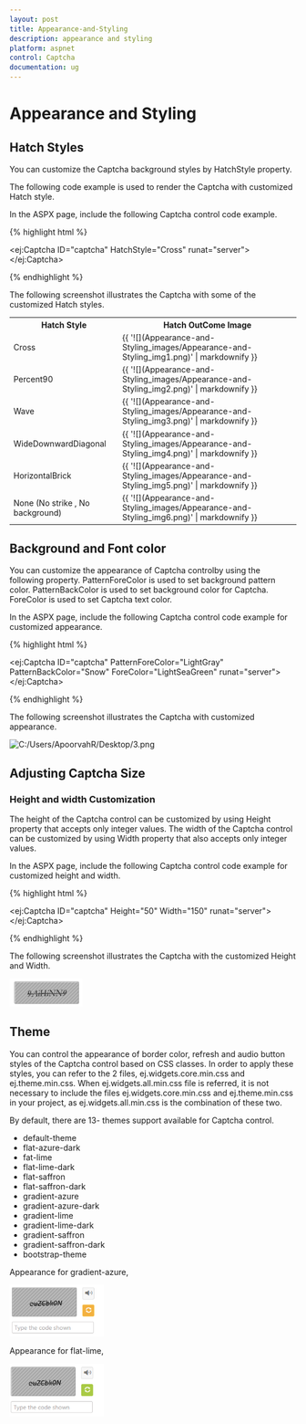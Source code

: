 ```yaml
---
layout: post
title: Appearance-and-Styling
description: appearance and styling
platform: aspnet
control: Captcha
documentation: ug
---
```


# Appearance and Styling

## Hatch Styles

You can customize the Captcha background styles by HatchStyle property. 

The following code example is used to render the Captcha with customized Hatch style.

In the ASPX page, include the following Captcha control code example.



{% highlight html %}

<ej:Captcha ID="captcha" HatchStyle="Cross" runat="server"></ej:Captcha>

{% endhighlight %}



The following screenshot illustrates the Captcha with some of the customized Hatch styles. 

<table>
	<tr>
		<th>Hatch Style</th>
		<th>Hatch OutCome Image</th>
	</tr>
	<tr>
		<td>Cross</td>
		<td>
			{{ '![](Appearance-and-Styling_images/Appearance-and-Styling_img1.png)' | markdownify }}
		</td>
	</tr>
	<tr>
		<td>Percent90</td>
		<td>
			{{ '![](Appearance-and-Styling_images/Appearance-and-Styling_img2.png)' | markdownify }}
		</td>
	</tr>
	<tr>
		<td>Wave</td>
		<td>
			{{ '![](Appearance-and-Styling_images/Appearance-and-Styling_img3.png)' | markdownify }}
		</td>
	</tr>
	<tr>
		<td>WideDownwardDiagonal</td>
		<td>
			{{ '![](Appearance-and-Styling_images/Appearance-and-Styling_img4.png)' | markdownify }}
		</td>
	</tr>
	<tr>
		<td>HorizontalBrick</td>
		<td>
			{{ '![](Appearance-and-Styling_images/Appearance-and-Styling_img5.png)' | markdownify }}
		</td>
	</tr>
	<tr>
		<td>None (No strike , No background)</td>
		<td>
			{{ '![](Appearance-and-Styling_images/Appearance-and-Styling_img6.png)' | markdownify }}
		</td>
	</tr>
</table>

## Background and Font color 

You can customize the appearance of Captcha controlby using the following property. PatternForeColor is used to set background pattern color. PatternBackColor is used to set background color for Captcha. ForeColor is used to set Captcha text color.

In the ASPX page, include the following Captcha control code example for customized appearance.


{% highlight html %}

<ej:Captcha ID="captcha" PatternForeColor="LightGray" PatternBackColor="Snow" ForeColor="LightSeaGreen" runat="server"></ej:Captcha>

{% endhighlight %}



The following screenshot illustrates the Captcha with customized appearance. 

![C:/Users/ApoorvahR/Desktop/3.png](Appearance-and-Styling_images/Appearance-and-Styling_img7.png)



## Adjusting Captcha Size

### Height and width Customization

The height of the Captcha control can be customized by using Height property that accepts only integer values. The width of the Captcha control can be customized by using Width property that also accepts only integer values.

In the ASPX page, include the following Captcha control code example for customized height and width.

{% highlight html %}

<ej:Captcha ID="captcha" Height="50" Width="150" runat="server"></ej:Captcha>

{% endhighlight %}

The following screenshot illustrates the Captcha with the customized Height and Width. 

![](Appearance-and-Styling_images/Appearance-and-Styling_img8.png)



## Theme

You can control the appearance of border color, refresh and audio button styles of the Captcha control based on CSS classes. In order to apply these styles, you can refer to the 2 files, ej.widgets.core.min.css and ej.theme.min.css. When ej.widgets.all.min.css file is referred, it is not necessary to include the files ej.widgets.core.min.css and ej.theme.min.css in your project, as ej.widgets.all.min.css is the combination of these two. 

By default, there are 13- themes support available for Captcha control.

* default-theme
* flat-azure-dark
* fat-lime
* flat-lime-dark
* flat-saffron
* flat-saffron-dark
* gradient-azure
* gradient-azure-dark
* gradient-lime
* gradient-lime-dark
* gradient-saffron
* gradient-saffron-dark
* bootstrap-theme

Appearance for gradient-azure,

![](Appearance-and-Styling_images/Appearance-and-Styling_img9.png)


Appearance for flat-lime,

![](Appearance-and-Styling_images/Appearance-and-Styling_img10.png)



